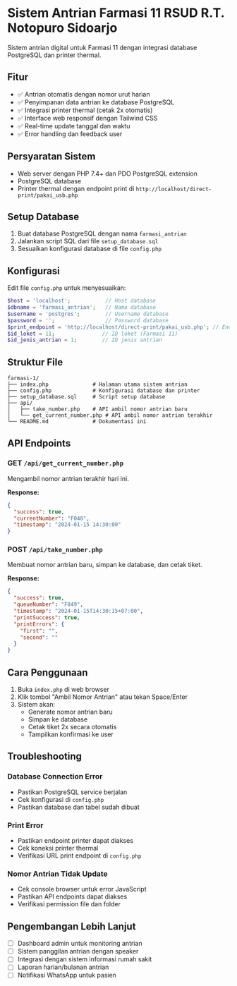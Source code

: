 # Sistem Antrian Farmasi 11 RSUD R.T. Notopuro Sidoarjo

Sistem antrian digital untuk Farmasi 11 dengan integrasi database PostgreSQL dan printer thermal.

## Fitur

- ✅ Antrian otomatis dengan nomor urut harian
- ✅ Penyimpanan data antrian ke database PostgreSQL
- ✅ Integrasi printer thermal (cetak 2x otomatis)
- ✅ Interface web responsif dengan Tailwind CSS
- ✅ Real-time update tanggal dan waktu
- ✅ Error handling dan feedback user

## Persyaratan Sistem

- Web server dengan PHP 7.4+ dan PDO PostgreSQL extension
- PostgreSQL database
- Printer thermal dengan endpoint print di `http://localhost/direct-print/pakai_usb.php`

## Setup Database

1. Buat database PostgreSQL dengan nama `farmasi_antrian`
2. Jalankan script SQL dari file `setup_database.sql`
3. Sesuaikan konfigurasi database di file `config.php`

## Konfigurasi

Edit file `config.php` untuk menyesuaikan:

```php
$host = 'localhost';           // Host database
$dbname = 'farmasi_antrian';   // Nama database
$username = 'postgres';        // Username database
$password = '';                // Password database
$print_endpoint = 'http://localhost/direct-print/pakai_usb.php'; // Endpoint printer
$id_loket = 11;               // ID loket (Farmasi 11)
$id_jenis_antrian = 1;        // ID jenis antrian
```

## Struktur File

```
farmasi-1/
├── index.php              # Halaman utama sistem antrian
├── config.php             # Konfigurasi database dan printer
├── setup_database.sql     # Script setup database
├── api/
│   ├── take_number.php    # API ambil nomor antrian baru
│   └── get_current_number.php # API ambil nomor antrian terakhir
└── README.md              # Dokumentasi ini
```

## API Endpoints

### GET `/api/get_current_number.php`
Mengambil nomor antrian terakhir hari ini.

**Response:**
```json
{
  "success": true,
  "currentNumber": "F048",
  "timestamp": "2024-01-15 14:30:00"
}
```

### POST `/api/take_number.php`
Membuat nomor antrian baru, simpan ke database, dan cetak tiket.

**Response:**
```json
{
  "success": true,
  "queueNumber": "F049",
  "timestamp": "2024-01-15T14:30:15+07:00",
  "printSuccess": true,
  "printErrors": {
    "first": "",
    "second": ""
  }
}
```

## Cara Penggunaan

1. Buka `index.php` di web browser
2. Klik tombol "Ambil Nomor Antrian" atau tekan Space/Enter
3. Sistem akan:
   - Generate nomor antrian baru
   - Simpan ke database
   - Cetak tiket 2x secara otomatis
   - Tampilkan konfirmasi ke user

## Troubleshooting

### Database Connection Error
- Pastikan PostgreSQL service berjalan
- Cek konfigurasi di `config.php`
- Pastikan database dan tabel sudah dibuat

### Print Error
- Pastikan endpoint printer dapat diakses
- Cek koneksi printer thermal
- Verifikasi URL print endpoint di `config.php`

### Nomor Antrian Tidak Update
- Cek console browser untuk error JavaScript
- Pastikan API endpoints dapat diakses
- Verifikasi permission file dan folder

## Pengembangan Lebih Lanjut

- [ ] Dashboard admin untuk monitoring antrian
- [ ] Sistem panggilan antrian dengan speaker
- [ ] Integrasi dengan sistem informasi rumah sakit
- [ ] Laporan harian/bulanan antrian
- [ ] Notifikasi WhatsApp untuk pasien